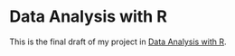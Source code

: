 # Data Analysis with R
This is the final draft of my project in
[Data Analysis with R](https://www.udacity.com/course/data-analysis-with-r--ud651).

